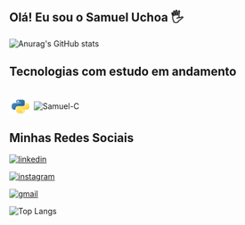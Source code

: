 ## Olá! Eu sou o Samuel Uchoa 🖐️

![Anurag's GitHub stats](https://github-readme-stats.vercel.app/api?username=samueluchoa&showicons=true&theme=omni)

## Tecnologias com estudo em andamento
<div style="display: inline_block"><br>
  
  <img align="center" alt="Samuel-Python" height="30" width="40" src="https://raw.githubusercontent.com/devicons/devicon/master/icons/python/python-original.svg">
  <img align="center" alt="Samuel-C" height="30" width="40" src="https://cdn.jsdelivr.net/gh/devicons/devicon/icons/c/c-original.svg">      
                  
</div>

## Minhas Redes Sociais
[![linkedin](https://img.shields.io/badge/LinkedIn-0077B5?style=for-the-badge&logo=linkedin&logoColor=white)](https://www.linkedin.com/in/samuel-uchoa/)

[![instagram](https://img.shields.io/badge/Instagram-E4405F?style=for-the-badge&logo=instagram&logoColor=white)](https://www.instagram.com/samueluchoa_me/)

[![gmail](https://img.shields.io/badge/Gmail-D14836?style=for-the-badge&logo=gmail&logoColor=white)](https://mail.google.com/mail/u/0/#inbox)


![Top Langs](https://github-readme-stats.vercel.app/api/top-langs/?username=samueluchoa&hide_progress=true)
